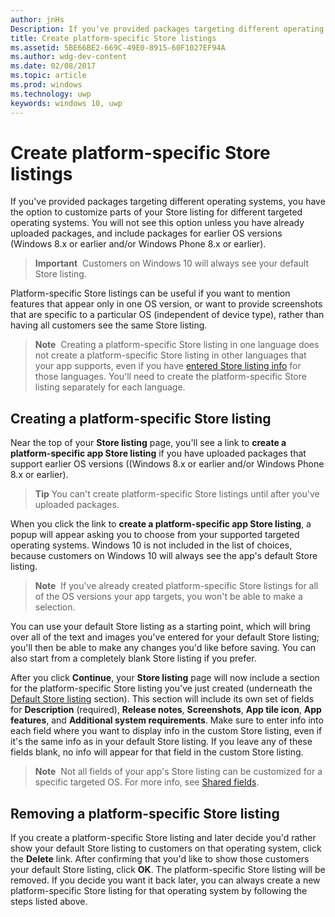 ```yaml
---
author: jnHs
Description: If you've provided packages targeting different operating systems, you have the option to customize parts of your Store listing for different targeted operating systems.
title: Create platform-specific Store listings
ms.assetid: 5BE66BE2-669C-49E0-8915-60F1027EF94A
ms.author: wdg-dev-content
ms.date: 02/08/2017
ms.topic: article
ms.prod: windows
ms.technology: uwp
keywords: windows 10, uwp
---
```


# Create platform-specific Store listings


If you've provided packages targeting different operating systems, you have the option to customize parts of your Store listing for different targeted operating systems. You will not see this option unless you have already uploaded packages, and include packages for earlier OS versions (Windows 8.x or earlier and/or Windows Phone 8.x or earlier).

> **Important**  Customers on Windows 10 will always see your default Store listing.

Platform-specific Store listings can be useful if you want to mention features that appear only in one OS version, or want to provide screenshots that are specific to a particular OS (independent of device type), rather than having all customers see the same Store listing.

> **Note**  Creating a platform-specific Store listing in one language does not create a platform-specific Store listing in other languages that your app supports, even if you have [entered Store listing info](create-app-store-listings.md) for those languages. You'll need to create the platform-specific Store listing separately for each language.

## Creating a platform-specific Store listing

Near the top of your **Store listing** page, you'll see a link to **create a platform-specific app Store listing** if you have uploaded packages that support earlier OS versions ((Windows 8.x or earlier and/or Windows Phone 8.x or earlier).

> **Tip** You can't create platform-specific Store listings until after you've uploaded packages.

When you click the link to **create a platform-specific app Store listing**, a popup will appear asking you to choose from your supported targeted operating systems. Windows 10 is not included in the list of choices, because customers on Windows 10 will always see the app's default Store listing.

> **Note**  If you've already created platform-specific Store listings for all of the OS versions your app targets, you won't be able to make a selection.

You can use your default Store listing as a starting point, which will bring over all of the text and images you've entered for your default Store listing; you'll then be able to make any changes you'd like before saving. You can also start from a completely blank Store listing if you prefer.

After you click **Continue**, your **Store listing** page will now include a section for the platform-specific Store listing you've just created (underneath the [Default Store listing](create-app-store-listings.md#default-store-listing-fields) section). This section will include its own set of fields for **Description** (required), **Release notes**, **Screenshots**, **App tile icon**, **App features**, and **Additional system requirements**. Make sure to enter info into each field where you want to display info in the custom Store listing, even if it's the same info as in your default Store listing. If you leave any of these fields blank, no info will appear for that field in the custom Store listing.

> **Note**  Not all fields of your app's Store listing can be customized for a specific targeted OS. For more info, see [Shared fields](create-app-store-listings.md#shared-fields).

## Removing a platform-specific Store listing

If you create a platform-specific Store listing and later decide you'd rather show your default Store listing to customers on that operating system, click the **Delete** link. After confirming that you'd like to show those customers your default Store listing, click **OK**. The platform-specific Store listing will be removed. If you decide you want it back later, you can always create a new platform-specific Store listing for that operating system by following the steps listed above.

 

 





